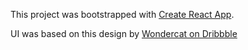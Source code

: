 This project was bootstrapped with [Create React App](https://github.com/facebook/create-react-app).

UI was based on this design by [Wondercat on Dribbble](https://dribbble.com/shots/16595958-Task-Manager)
